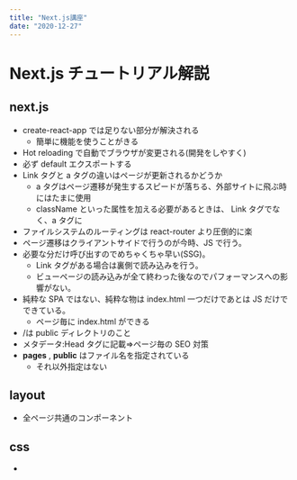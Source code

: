 ```yaml
---
title: "Next.js講座"
date: "2020-12-27"
---
```


# Next.js チュートリアル解説

## next.js

- create-react-app では足りない部分が解決される
  - 簡単に機能を使うことがきる
- Hot reloading で自動でブラウザが変更される(開発をしやすく)
- 必ず default エクスポートする
- Link タグと a タグの違いはページが更新されるかどうか
  - a タグはページ遷移が発生するスピードが落ちる、外部サイトに飛ぶ時にはたまに使用
  - className といった属性を加える必要があるときは、 Link タグでなく、a タグに
- ファイルシステムのルーティングは react-router より圧倒的に楽
- ページ遷移はクライアントサイドで行うのが今時、JS で行う。
- 必要な分だけ呼び出すのでめちゃくちゃ早い(SSG)。
  - Link タグがある場合は裏側で読み込みを行う。
  - ビューページの読み込みが全て終わった後なのでパフォーマンスへの影響がない。
- 純粋な SPA ではない、純粋な物は index.html 一つだけであとは JS だけでできている。
  - ページ毎に index.html ができる
- /は public ディレクトリのこと
- メタデータ:Head タグに記載=>ページ毎の SEO 対策
- **pages** , **public** はファイル名を指定されている
  - それ以外指定はない

## layout

- 全ページ共通のコンポーネント

## css

- <style jsx> css in js
- css モジュール
  - import **styles** でなく **classes** の方が名前的に良いのでは？
- css も必要な分だけ読み込まれる
- material-ui はかなり使われている,materiau-ui もうすぐアップデートされる
- next.js の github を見れば有名どころなら使い方がのっている
- css に関しては何を使うかは好みの問題
  - tailwind を公式は使用している(css モジュールより)
  - css モジュールの方が生の CSS なのでパフォーマンスが良い
- module.css はコンポーネント単位でしか効かない
  - 全体へは pages/\_app.js ないに gloabal.css を import
  - styles ディレクトリを作成して global.css を作成して\_app.js で読み込む
    - global.css の場所はどこでも良い
- clsx ライブラリーをインポートすると class で場合わけできる className は古い

## プリレンダリングとデータフェッチ

- 生の React は JS で全てレンダリングする
  - next は HTML で読み込まれる
- **静的生成(SSG)はビルド時に HTML が生成される。革新的手法**
  - スピードが早くリクエストに対する負担が少ない
  - サーバー側で行われる。
- **ほとんどの場合は SSG が優れている。**
  - 一度ビルドされたら CDN によって提供されるので高速になる
  - isr:ssg を何秒間隔で行うか決められる。これは難しい
- SSG はビルド時に HTML 生成
- SSR はサーバーで fetch して HTML 生成
- CSR はクライアントで fetch して HTML 生成
- ローティング OK なら CSR(クライアントサイドレンダリング)
- next.js 内でサーバー側もかける
  - node.js はここから増えていくんじゃないか
- pages ディレクトリの中のみで **getStaticProps**,**getServerSideProps** 使用可能
  - 使い分けは get~を変更するだけ
- **page 毎に getStaticProps,getServerSideProps を選ぶだけでハイブリッドなアプリを作れる**
- useSWR はおすすめ、Redux とは相性悪い
  - SWR にも状態管理が含まれるため
- ヘッドレス CMS でブログを書く方が良い、**ファイルシステムをたくさん使用することはあまりない**
- getStaticPath ビルド時に予め ID の取りうるを値を取得する
- date-fns はよく使われる

## API ルート

- サーバーレス関数はキー情報などを叩く場合に使う
  - post するときに使用

## ホスティング

- next.js の利点でもある vercel
  - ホスティングまでサポート
  - ドメインも取れる、google か vercel で取得が良い
  - 環境変数も便利に使用可能
- lighthouse はサイトのスピード
- 状態管理は Redux か SWR,recoil?

## next 以外

- iterm2 が一番使われている。code .で vscode へ飛べる
- 画像変換は squoosh がいい
- デバッグは console.log で行う
- [拡張機能](https://chrome.google.com/webstore/detail/octotree-github-code-tree/bkhaagjahfmjljalopjnoealnfndnagc?hl=ja){:target="\_blank"}
